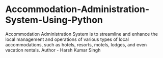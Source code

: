 # Accommodation-Administration-System-Using-Python
Accommodation Administration System is to streamline and enhance the local management and operations of various types of local accommodations, such as hotels, resorts, motels, lodges, and even vacation rentals. 
Author - Harsh Kumar Singh
